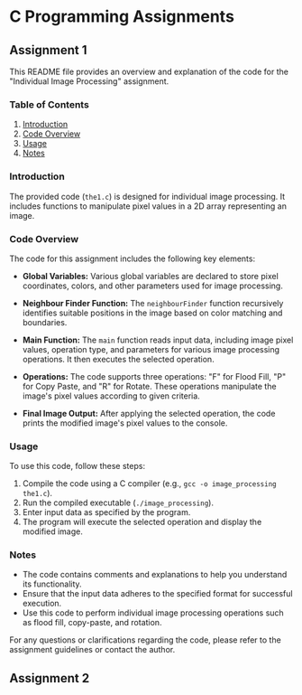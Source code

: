 # C Programming Assignments

## Assignment 1

This README file provides an overview and explanation of the code for the "Individual Image Processing" assignment.

### Table of Contents

1. [Introduction](#introduction)
2. [Code Overview](#code-overview)
3. [Usage](#usage)
4. [Notes](#notes)

### Introduction

The provided code (`the1.c`) is designed for individual image processing. It includes functions to manipulate pixel values in a 2D array representing an image.

### Code Overview

The code for this assignment includes the following key elements:

- **Global Variables:** Various global variables are declared to store pixel coordinates, colors, and other parameters used for image processing.

- **Neighbour Finder Function:** The `neighbourFinder` function recursively identifies suitable positions in the image based on color matching and boundaries.

- **Main Function:** The `main` function reads input data, including image pixel values, operation type, and parameters for various image processing operations. It then executes the selected operation.

- **Operations:** The code supports three operations: "F" for Flood Fill, "P" for Copy Paste, and "R" for Rotate. These operations manipulate the image's pixel values according to given criteria.

- **Final Image Output:** After applying the selected operation, the code prints the modified image's pixel values to the console.

### Usage

To use this code, follow these steps:

1. Compile the code using a C compiler (e.g., `gcc -o image_processing the1.c`).
2. Run the compiled executable (`./image_processing`).
3. Enter input data as specified by the program.
4. The program will execute the selected operation and display the modified image.

### Notes

- The code contains comments and explanations to help you understand its functionality.
- Ensure that the input data adheres to the specified format for successful execution.
- Use this code to perform individual image processing operations such as flood fill, copy-paste, and rotation.

For any questions or clarifications regarding the code, please refer to the assignment guidelines or contact the author.

## Assignment 2
